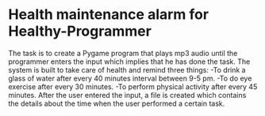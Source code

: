 # Health maintenance alarm for Healthy-Programmer
The task is to create a Pygame program that plays mp3 audio until the programmer enters the input which implies that he has done the task. The system is built to take care of health and remind three things:
 -To drink a glass of water after every 40 minutes interval between 9-5 pm.
 -To do eye exercise after every 30 minutes. 
 -To perform physical activity after every 45 minutes.
After the user entered the input, a file is created which contains the details about the time when the user performed a certain task.
